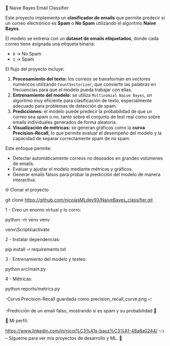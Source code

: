 📧 Naive Bayes Email Classifier

Este proyecto implementa un **clasificador de emails** que permite predecir si un correo electrónico es **Spam** o **No Spam** utilizando el algoritmo **Naive Bayes**.  

El modelo se entrena con un **dataset de emails etiquetados**, donde cada correo tiene asignada una etiqueta binaria:  
- `0` → No Spam  
- `1` → Spam  

El flujo del proyecto incluye:  
1. **Procesamiento del texto:** los correos se transforman en vectores numéricos utilizando `CountVectorizer`, que convierte las palabras en frecuencias para que el modelo pueda trabajar con ellas.  
2. **Entrenamiento del modelo:** se utiliza `Multinomial Naive Bayes`, un algoritmo muy eficiente para clasificación de texto, especialmente adecuado para problemas de detección de spam.  
3. **Predicciones:** el modelo puede predecir la probabilidad de que un correo sea spam o no, tanto sobre el conjunto de test real como sobre emails individuales generados de forma aleatoria.  
4. **Visualización de métricas:** se generan gráficos como la **curva Precision-Recall**, lo que permite evaluar el desempeño del modelo y la capacidad de separar correctamente spam de no spam.  

Este enfoque permite:  
- Detectar automáticamente correos no deseados en grandes volúmenes de emails.  
- Evaluar y ajustar el modelo mediante métricas y gráficos.  
- Generar emails falsos para probar la predicción del modelo de manera interactiva.  


🌐 Clonar el proyecto

git clone https://github.com/nicolasMLdev93/NaiveBayes_classifier.git

1 - Creo un enorno virtual y lo corro:

python -m venv venv 

venv\Scripts\activate

2 - Instalar dependencias:

pip install -r requirements.txt

3 - Entrenamiento del modelo y testeo:

python src/main.py

4 - Métricas:

python reports/metrics.py

-Curva Precision-Recall guardada como precision_recall_curve.png 📈

-Predicción de un email falso, mostrando si es spam y su probabilidad 💌

🧑 Mi perfil:

https://www.linkedin.com/in/nicol%C3%A1s-bauz%C3%A1-48a8a0244/ 👈 – Sígueme para ver mis proyectos de desarrollo y ML. 🚀



